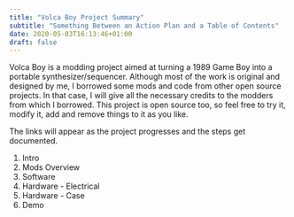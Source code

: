 ```yaml
---
title: "Volca Boy Project Summary"
subtitle: "Something Between an Action Plan and a Table of Contents"
date: 2020-05-03T16:13:46+01:00
draft: false 
---
```

Volca Boy is a modding project aimed at turning a 1989 Game Boy into a portable synthesizer/sequencer. Although most of the work is original and designed by me, I borrowed some mods and code from other open source projects. In that case, I will give all the necessary credits to the modders from which I borrowed. This project is open source too, so feel free to try it, modify it, add and remove things to it as you like. 
   
The links will appear as the project progresses and the steps get documented.

1. Intro
2. Mods Overview
3. Software
4. Hardware - Electrical
5. Hardware - Case
6. Demo

